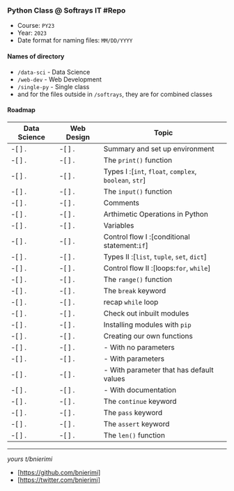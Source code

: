 ### Python Class @ Softrays IT #Repo

- Course: `PY23`
- Year:   `2023`
- Date format for naming files: `MM/DD/YYYY`

#### Names of directory
- `/data-sci` - Data Science
- `/web-dev` - Web Development
- `/single-py` - Single class
-  and for the files outside in `/softrays`, they are for combined classes

#### Roadmap
Data Science | Web Design | Topic
-------------|------------|-------
-[ ] .       | -[ ] .     | Summary and set up environment
-[ ] .       | -[ ] .     | The `print()` function
-[ ] .       | -[ ] .     | Types I :[`int`, `float`, `complex`, `boolean`, `str`]
-[ ] .       | -[ ] .     | The `input()` function
-[ ] .       | -[ ] .     | Comments
-[ ] .       | -[ ] .     | Arthimetic Operations in Python
-[ ] .       | -[ ] .     | Variables
-[ ] .       | -[ ] .     | Control flow I :[conditional statement:`if`]
-[ ] .       | -[ ] .     | Types II :[`list`, `tuple`, `set`, `dict`]
-[ ] .       | -[ ] .     | Control flow II :[loops:`for`, `while`]
-[ ] .       | -[ ] .     | The `range()` function
-[ ] .       | -[ ] .     | The `break` keyword
-[ ] .       | -[ ] .     | recap `while` loop
-[ ] .       | -[ ] .     | Check out inbuilt modules
-[ ] .       | -[ ] .     | Installing modules with `pip`
-[ ] .       | -[ ] .     | Creating our own functions
-[ ] .       | -[ ] .     | - With no parameters
-[ ] .       | -[ ] .     | - With parameters
-[ ] .       | -[ ] .     | - With parameter that has default values 
-[ ] .       | -[ ] .     | - With documentation
-[ ] .       | -[ ] .     | The `continue` keyword
-[ ] .       | -[ ] .     | The `pass` keyword
-[ ] .       | -[ ] .     | The `assert` keyword
-[ ] .       | -[ ] .     | The `len()` function


----


_yours t/bnierimi_
- [https://github.com/bnierimi]
- [https://twitter.com/bnierimi]